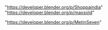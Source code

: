 "https://developer.blender.org/p/Shoppaindia"
"https://developer.blender.org/p/maxsold"
 
"https://developer.blender.org/p/MetinSeven"
 

